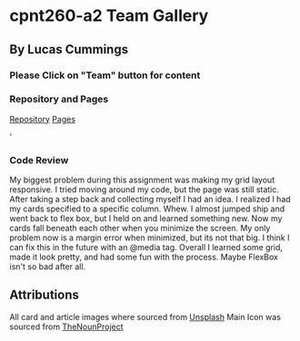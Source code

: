 # cpnt260-a2 Team Gallery
## By Lucas Cummings

### Please Click on "Team" button for content

### Repository and Pages
[Repository]()
[Pages]()

'
### Code Review
My biggest problem during this assignment was making my grid layout responsive. I tried moving around my code, but the page
was still static. After taking a step back and collecting myself I had an idea. I realized I had my cards specified to a specific column. Whew. I almost jumped ship and went back to flex box, but I held on and learned something new. Now my cards fall beneath each other when you minimize the screen. My only problem now is a margin error when minimized, but its not that big. I think I can fix this in the future with an @media tag. Overall I learned some grid, made it look pretty, and had some fun with the process. Maybe FlexBox isn't so bad after all.

## Attributions
All card and article images where sourced from [Unsplash](https://unsplash.com/)
Main Icon was sourced from [TheNounProject](https://thenounproject.com/term/turbo/)
